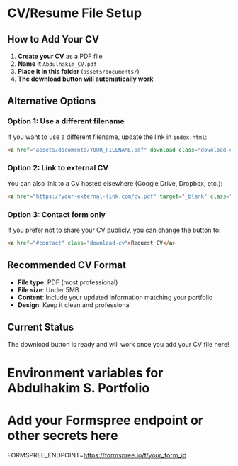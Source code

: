 # CV/Resume File Setup

## How to Add Your CV

1. **Create your CV** as a PDF file
2. **Name it** `Abdulhakim_CV.pdf`
3. **Place it in this folder** (`assets/documents/`)
4. **The download button will automatically work**

## Alternative Options

### Option 1: Use a different filename
If you want to use a different filename, update the link in `index.html`:
```html
<a href="assets/documents/YOUR_FILENAME.pdf" download class="download-cv">Download CV</a>
```

### Option 2: Link to external CV
You can also link to a CV hosted elsewhere (Google Drive, Dropbox, etc.):
```html
<a href="https://your-external-link.com/cv.pdf" target="_blank" class="download-cv">Download CV</a>
```

### Option 3: Contact form only
If you prefer not to share your CV publicly, you can change the button to:
```html
<a href="#contact" class="download-cv">Request CV</a>
```

## Recommended CV Format
- **File type**: PDF (most professional)
- **File size**: Under 5MB
- **Content**: Include your updated information matching your portfolio
- **Design**: Keep it clean and professional

## Current Status
The download button is ready and will work once you add your CV file here! 

# Environment variables for Abdulhakim S. Portfolio
# Add your Formspree endpoint or other secrets here
FORMSPREE_ENDPOINT=https://formspree.io/f/your_form_id 